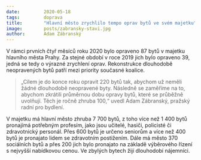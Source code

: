 ```yaml
---
date:         2020-05-18
tags:         doprava
title:        "Hlavní město zrychlilo tempo oprav bytů ve svém majetku"
image: 	      posts/zabransky-stavi.jpg
author:       Adam Zábranský
---
```


V rámci prvních čtyř měsíců roku 2020 bylo opraveno 87 bytů v majetku hlavního města Prahy. Za stejné období v roce 2019 jich bylo opraveno 39, jedná se tedy o výrazné zrychlení oprav. Rekonstrukce dlouhodobě neopravených bytů patří mezi priority současné koalice.

> „Cílem je do konce roku opravit 220 bytů tak, abychom už neměli žádné dlouhodobě neopravené byty. Následně se zaměříme na to, abychom zkrátili průměrnou dobu opravy bytů, které se průběžně uvolňují. Těch je ročně zhruba 100,“ uvedl Adam Zábranský, pražský radní pro bydlení.

V majetku má hlavní město zhruba 7 700 bytů, z toho více než 1 400 bytů pronajímá potřebným profesím, jako jsou učitelé, hasiči, policisté či zdravotnický personál. Přes 600 bytů je určeno seniorům a více než 400 bytů je pronajato lidem se zdravotním postižením. Dále má město 370 sociálních bytů a přes 200 jich bylo pronajato na základě výběrového řízení s nejvyšší nabídkovou cenou. Ve zbylých bytech žijí dlouhodobí nájemníci.
